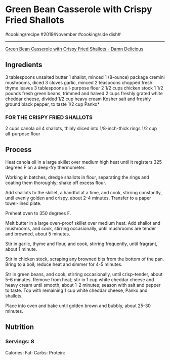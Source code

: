 # Green Bean Casserole with Crispy Fried Shallots
#cooking/recipe #2019/November #cooking/side dish#
- - - -
[Green Bean Casserole with Crispy Fried Shallots - Damn Delicious](https://damndelicious.net/2018/11/09/green-bean-casserole-with-crispy-fried-shallots/)

## Ingredients
3 tablespoons unsalted butter
1 shallot, minced
1 (8-ounce) package cremini mushrooms, diced
3 cloves garlic, minced
2 teaspoons chopped fresh thyme leaves
3 tablespoons all-purpose flour
2 1/2 cups chicken stock
1 1/2 pounds fresh green beans, trimmed and halved
2 cups freshly grated white cheddar cheese, divided
1/2 cup heavy cream
Kosher salt and freshly ground black pepper, to taste
1/2 cup Panko*

### FOR THE CRISPY FRIED SHALLOTS
2 cups canola oil
4 shallots, thinly sliced into 1/8-inch-thick rings
1/2 cup all-purpose flour

## Process
Heat canola oil in a large skillet over medium high heat until it registers 325 degrees F on a deep-fry thermometer.

Working in batches, dredge shallots in flour, separating the rings and coating them thoroughly; shake off excess flour.

Add shallots to the skillet, a handful at a time, and cook, stirring constantly, until evenly golden and crispy, about 2-4 minutes. Transfer to a paper towel-lined plate.

Preheat oven to 350 degrees F.

Melt butter in a large oven-proof skillet over medium heat. Add shallot and mushrooms, and cook, stirring occasionally, until mushrooms are tender and browned, about 5 minutes.

Stir in garlic, thyme and flour, and cook, stirring frequently, until fragrant, about 1 minute.

Stir in chicken stock, scraping any browned bits from the bottom of the pan. Bring to a boil; reduce heat and simmer for 4-5 minutes.

Str in green beans, and cook, stirring occasionally, until crisp-tender, about 5-6 minutes.
Remove from heat; stir in 1 cup white cheddar cheese and heavy cream until smooth, about 1-2 minutes; season with salt and pepper to taste. Top with remaining 1 cup white cheddar cheese, Panko and shallots.

Place into oven and bake until golden brown and bubbly, about 25-30 minutes.

## Nutrition
### Servings: 8
Calories: 
Fat: 
Carbs: 
Protein: 